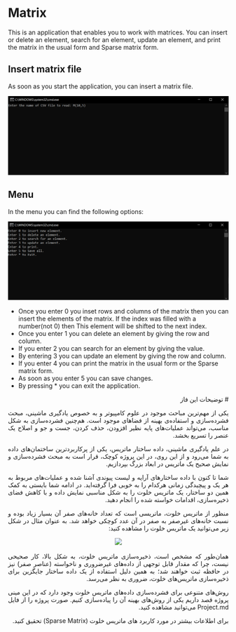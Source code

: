 # Matrix
This is an application that enables you to work with matrices. You can insert or delete an element, search for an element, update an element, and print the matrix in the usual form and Sparse matrix form.

## Insert matrix file
As soon as you start the application, you can insert a matrix file.

<p align="center">
    <img src=".\screenshot\1 csv file.PNG" width="800" higth="600" >
</p>

## Menu
In the menu you can find the following options:
<p align="center">
    <img src=".\screenshot\2 main page.PNG" width="800" higth="600" >
</p>

* Once you enter 0 you inset rows and columns of the matrix then you can insert the elements of the matrix. If the index was filled with a number(not 0) then This element will be shifted to the next index.
* Once you enter 1 you can delete an element by giving the row and column.
* If you enter 2 you can search for an element by giving the value.
* By entering 3 you can update an element by giving the row and column.
* If you enter 4 you can print the matrix in the usual form or the Sparse matrix form.
* As soon as you enter 5 you can save changes.
* By pressing * you can exit the application.

<div dir='rtl' align="justify">
# توضیحات این فاز

یکی از مهم‌ترین مباحث موجود در علوم کامپیوتر و به خصوص یادگیری ماشینی، مبحث فشرده‌سازی و استفاده‌ی بهینه از فضاهای موجود است. هم‌چنین فشرده‌سازی به شکل مناسب، می‌تواند عملیات‌های پایه نظیر افزودن، حذف کردن، جست و جو و اصلاح یک عنصر را تسریع بخشد.

در علم یادگیری ماشینی، داده ساختار ماتریس، یکی از پرکاربردترین ساختمان‌‌های داده به شما می‌رود و از این روی، در این پروژه کوچک، قرار است به مبحث فشرده‌سازی و نمایش صحیح یک ماتریس در ابعاد بزرگ بپردازیم.

شما تا کنون با داده‌ ساختار‌های آرایه و لیست پیوندی آشنا شده و عملیات‌های مربوط به هر یک و پیچیدگی زمانی هرکدام را به خوبی فرا گرفته‌اید. در ادامه شما بایستی به کمک همین دو ساختار، یک ماتریس خلوت را به شکل مناسبی نمایش داده و با کاهش فضای ذخیره‌سازی، اقدامات خواسته شده را انجام دهید.

منظور از ماتریس خلوت، ماتریسی است که تعداد خانه‌های صفر آن بسیار زیاد بوده و نسبت خانه‌های غیرصفر به صفر در آن عدد کوچکی خواهد شد. به عنوان مثال در شکل زیر می‌توانید یک ماتریس خلوت را مشاهده کنید:

<p align="center">
    <img src="https://s21.picofile.com/file/8442225434/matrix1.PNG" width="800" higth="600" >
</p>
 

همان‌طور که مشخص است، ذخیره‌سازی ماتریس خلوت، به شکل بالا، کار صحیحی نیست، چرا که مقدار قابل توجهی از داده‌های غیرضروری و ناخواسته (عناصر صفر) نیز در حافظه ثبت خواهند شد؛ به همین دلیل استفاده از یک داده ساختار جایگزین برای ذخیره‌سازی ماتریس‌های خلوت، ضروری به نظر می‌رسد.
  
  روش‌های متنوعی برای فشرده‌سازی داده‌های ماتریس خلوت وجود دارد که در این مینی پروژه قصد داریم یکی از روش‌های بهینه آن را پیاده‌سازی کنیم.
صورت پروژه را از فایل Project.md می‌توانید مشاهده کنید.

  برای اطلاعات بیشتر در مورد کاربرد های ماتریس خلوت (Sparse Matrix) تحقیق کنید.
  
</div>
